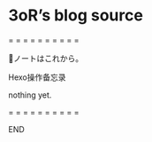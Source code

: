 # 3oR’s blog source

= = = = = = = = = =

🎉ノートはこれから。


Hexo操作备忘录



nothing yet.


= = = = = = = = = =

END
